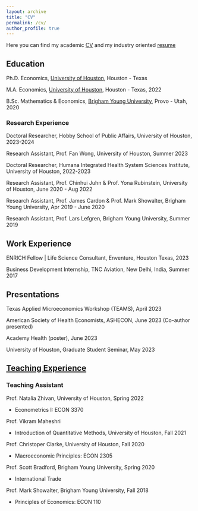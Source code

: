 ```yaml
---
layout: archive
title: "CV"
permalink: /cv/
author_profile: true
---
```


Here you can find my academic <a href="/files/add_file.pdf">CV</a> and my industry oriented <a href="/files/add_file.pdf">resume</a>

Education
------

Ph.D. Economics, [University of Houston](https://www.uh.edu/class/economics/), Houston - Texas

M.A. Economics, [University of Houston](https://www.uh.edu/class/economics/), Houston - Texas, 2022

B.Sc. Mathematics & Economics, [Brigham Young University](https://www.byu.edu/), Provo - Utah, 2020

### Research Experience

Doctoral Researcher, Hobby School of Public Affairs, University of Houston, 2023-2024

Research Assistant, Prof. Fan Wong, University of Houston, Summer 2023

Doctoral Researcher, Humana Integrated Health System Sciences Institute, University of Houston, 2022-2023

Research Assistant, Prof. Chinhui Juhn & Prof. Yona Rubinstein, University of Houston, June 2020 - Aug 2022

Research Assistant, Prof. James Cardon & Prof. Mark Showalter, Brigham Young University, Apr 2019 - June 2020

Research Assistant, Prof. Lars Lefgren, Brigham Young University, Summer 2019

Work Experience 
------ 

ENRICH Fellow | Life Science Consultant, Enventure, Houston Texas, 2023

Business Development Internship, TNC Aviation, New Delhi, India, Summer 2017


Presentations
------

Texas Applied Microeconomics Workshop (TEAMS), April 2023

American Society of Health Economists, ASHECON, June 2023 (Co-author presented)

Academy Health (poster), June 2023

University of Houston, Graduate Student Seminar, May 2023


[Teaching Experience](https://jordanholbrook.github.io/teaching/) 
------

 
### Teaching Assistant 

Prof. Natalia Zhivan, University of Houston, Spring 2022
* Econometrics I: ECON 3370 

Prof. Vikram Maheshri
* Introduction of Quantitative Methods, University of Houston, Fall 2021

Prof. Christoper Clarke, University of Houston, Fall 2020
* Macroeconomic Principles: ECON 2305

Prof. Scott Bradford, Brigham Young University, Spring 2020
* International Trade

Prof. Mark Showalter, Brigham Young University, Fall 2018
* Principles of Economics: ECON 110


